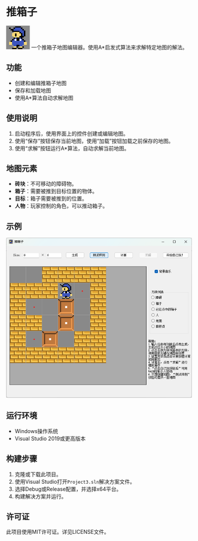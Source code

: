 # 推箱子
![man](images/man.png)
一个推箱子地图编辑器。使用A*启发式算法来求解特定地图的解法。

## 功能

- 创建和编辑推箱子地图
- 保存和加载地图
- 使用A*算法自动求解地图

## 使用说明

1. 启动程序后，使用界面上的控件创建或编辑地图。
2. 使用“保存”按钮保存当前地图，使用“加载”按钮加载之前保存的地图。
3. 使用“求解”按钮运行A*算法，自动求解当前地图。

## 地图元素

- **砖块**：不可移动的障碍物。
- **箱子**：需要被推到目标位置的物体。
- **目标**：箱子需要被推到的位置。
- **人物**：玩家控制的角色，可以推动箱子。

## 示例

![项目示例](images/example.png)

## 运行环境

- Windows操作系统
- Visual Studio 2019或更高版本

## 构建步骤

1. 克隆或下载此项目。
2. 使用Visual Studio打开`Project3.sln`解决方案文件。
3. 选择Debug或Release配置，并选择x64平台。
4. 构建解决方案并运行。

## 许可证

此项目使用MIT许可证。详见LICENSE文件。